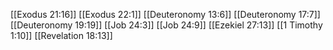 [[Exodus 21:16]]
[[Exodus 22:1]]
[[Deuteronomy 13:6]]
[[Deuteronomy 17:7]]
[[Deuteronomy 19:19]]
[[Job 24:3]]
[[Job 24:9]]
[[Ezekiel 27:13]]
[[1 Timothy 1:10]]
[[Revelation 18:13]]
